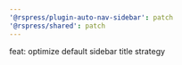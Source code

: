 ```yaml
---
'@rspress/plugin-auto-nav-sidebar': patch
'@rspress/shared': patch
---
```


feat: optimize default sidebar title strategy
